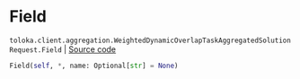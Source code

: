 # Field
`toloka.client.aggregation.WeightedDynamicOverlapTaskAggregatedSolutionRequest.Field` | [Source code](https://github.com/Toloka/toloka-kit/blob/v1.2.0/src/client/aggregation.py#L78)

```python
Field(self, *, name: Optional[str] = None)
```

